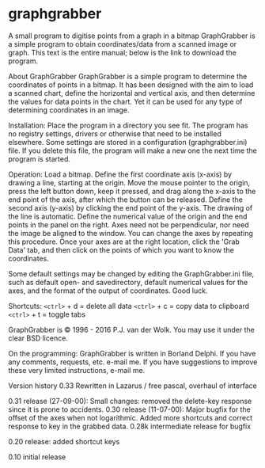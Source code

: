 # graphgrabber
A small program to digitise points from a graph in a bitmap
GraphGrabber is a simple program to obtain coordinates/data from a scanned image or graph.
This text is the entire manual; below is the link to download the program.

About GraphGrabber
GraphGrabber is a simple program to determine the coordinates of points in a bitmap. It has been designed with the aim to load a scanned chart, define the horizontal and vertical axis, and then determine the values for data points in the chart. Yet it can be used for any type of determining coordinates in an image.

Installation:
Place the program in a directory you see fit. The program has no registry settings, drivers or otherwise that need to be installed elsewhere. Some settings are stored in a configuration (graphgrabber.ini) file. If you delete this file, the program will make a new one the next time the program is started.

Operation:
Load a bitmap. Define the first coordinate axis (x-axis) by drawing a line, starting at the origin. Move the mouse pointer to the origin, press the left button down, keep it pressed, and drag along the x-axis to the end point of the axis, after which the button can be released. 
Define the second axis (y-axis) by clicking the end point of the y-axis. The drawing of the line is automatic. 
Define the numerical value of the origin and the end points in the panel on the right. Axes need not be perpendicular, nor need the image be aligned to the window. You can change the axes by repeating this procedure. Once your axes are at the right location, click the 'Grab Data' tab, and then click on the points of which you want to know the coordinates.

Some default settings may be changed by editing the GraphGrabber.ini file, such as default open- and savedirectory, default numerical values for the axes, and the format of the output of coordinates. Good luck.

Shortcuts:
`<ctrl>` + d = delete all data
`<ctrl>` + c = copy data to clipboard
`<ctrl>` + t = toggle tabs

GraphGrabber is © 1996 - 2016 P.J. van der Wolk. You may use it under the clear BSD licence.

On the programming:
GraphGrabber is written in Borland Delphi. If you have any comments, requests, etc. e-mail me. If you have suggestions to improve these very limited instructions, e-mail me.

Version history
0.33 Rewritten in Lazarus / free pascal, overhaul of interface

0.31 release
(27-09-00):
Small changes: removed the delete-key response since it is prone to accidents.
0.30 release (11-07-00):
Major bugfix for the offset of the axes when not logarithmic. Added more shortcuts and correct response to <delete> key in the grabbed data.
0.28k intermediate release for bugfix

0.20 release: added shortcut keys

0.10 initial release
